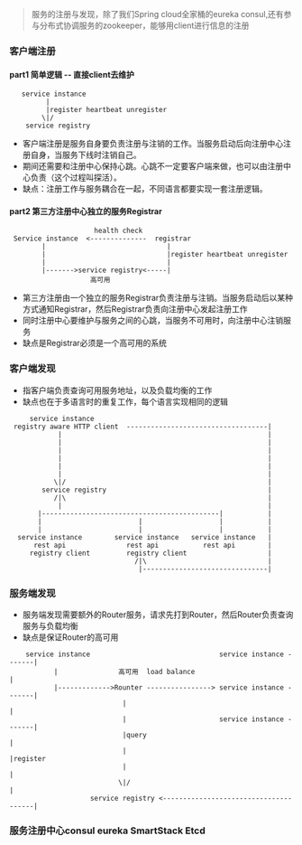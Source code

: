 > 服务的注册与发现，除了我们Spring cloud全家桶的eureka consul,还有参与分布式协调服务的zookeeper，能够用client进行信息的注册

### 客户端注册
#### part1 简单逻辑 -- 直接client去维护
```text
   service instance 
         |
         |register heartbeat unregister
        \|/
    service registry

```
- 客户端注册是服务自身要负责注册与注销的工作。当服务启动后向注册中心注册自身，当服务下线时注销自己。
- 期间还需要和注册中心保持心跳。心跳不一定要客户端来做，也可以由注册中心负责（这个过程叫探活）。
- 缺点：注册工作与服务耦合在一起，不同语言都要实现一套注册逻辑。


#### part2 第三方注册中心独立的服务Registrar
```text
                     health check
 Service instance  <--------------  registrar
        |                              |
        |                              |register heartbeat unregister
        |                              |
        |------->service registry<-----|
                    高可用
```
- 第三方注册由一个独立的服务Registrar负责注册与注销。当服务启动后以某种方式通知Registrar，然后Registrar负责向注册中心发起注册工作
- 同时注册中心要维护与服务之间的心跳，当服务不可用时，向注册中心注销服务
- 缺点是Registrar必须是一个高可用的系统

### 客户端发现
- 指客户端负责查询可用服务地址，以及负载均衡的工作
- 缺点也在于多语言时的重复工作，每个语言实现相同的逻辑
```text
     service instance                               
 registry aware HTTP client  -----------------------------------|                         
            |                                        			|
            |                             						|
            |												    |
            |												    |
            |													|
            |													|
           \|/													|
        service registry										|
           /|\													|
            |													|
       |--------------------------------------------|			|
       |						|					|			|
       |						|				 	|			|	
  service instance        service instance   service instance   |
      rest api               rest api           rest api		|
     registry client         registry client					|
     						   /|\							    |
     						    |-------------------------------|
```

### 服务端发现
- 服务端发现需要额外的Router服务，请求先打到Router，然后Router负责查询服务与负载均衡
- 缺点是保证Router的高可用
```text
    service instance                                service instance -------|
           |               高可用  load balance                          |
           |------------->Rounter ----------------> service instance -------|
                            |   											|
                            |                       service instance -------|
                            |query										    |
                            |												|register
                            |												|
                           \|/												|
                    service registry <--------------------------------------|
```

### 服务注册中心consul  eureka SmartStack Etcd

